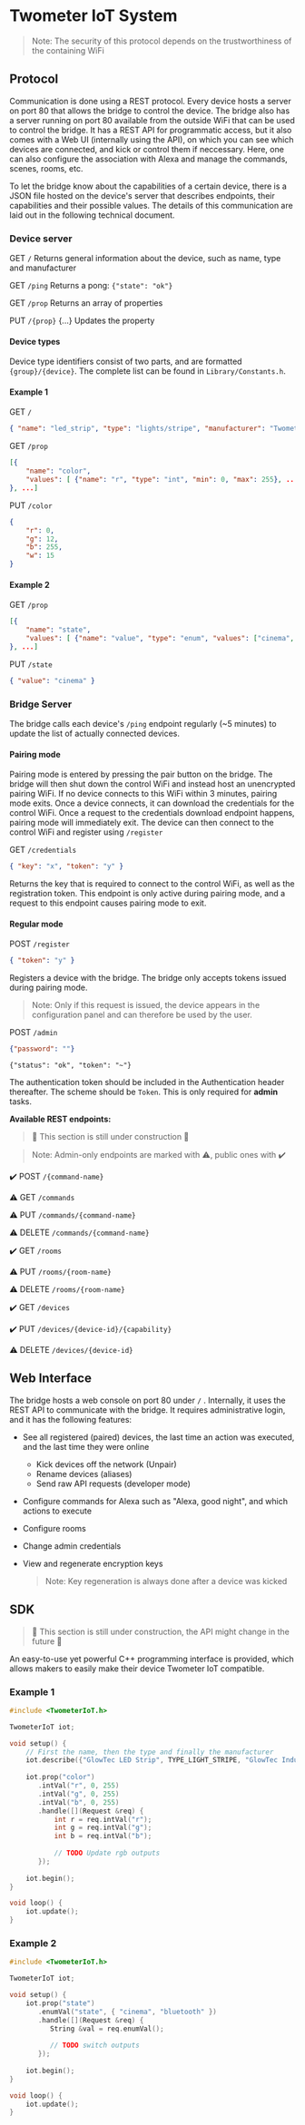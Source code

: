 # Twometer IoT System

>  Note: The security of this protocol depends on the trustworthiness of the containing WiFi

## Protocol

Communication is done using a REST protocol. Every device hosts a server on port 80 that allows the bridge to control the device. The bridge also has a server running on port 80 available from the outside WiFi that can be used to control the bridge. It has a REST API for programmatic access, but it also comes with a Web UI (internally using the API), on which you can see which devices are connected, and kick or control them if neccessary. Here, one can also configure the association with Alexa and manage the commands, scenes, rooms, etc.

To let the bridge know about the capabilities of a certain device, there is a JSON file hosted on the device's server that describes endpoints, their capabilities and their possible values. The details of this communication are laid out in the following technical document.

### Device server

GET `/`
Returns general information about the device, such as name, type and manufacturer

GET `/ping`
Returns a pong: `{"state": "ok"}`

GET `/prop`
Returns an array of properties

PUT `/{prop}`
{...}
Updates the property

#### Device types

Device type identifiers consist of two parts, and are formatted `{group}/{device}`. The complete list can be found in `Library/Constants.h`.

#### Example 1
GET `/`

```json
{ "name": "led_strip", "type": "lights/stripe", "manufacturer": "Twometer Engineering" }
```



GET `/prop`

```json
[{
	"name": "color",
	"values": [ {"name": "r", "type": "int", "min": 0, "max": 255}, ... ]
}, ...] 
```



PUT `/color`

```json
{
	"r": 0,
	"g": 12,
	"b": 255,
	"w": 15
}
```



#### Example 2
GET `/prop`

```json
[{
	"name": "state",
	"values": [ {"name": "value", "type": "enum", "values": ["cinema", "bluetooth"]} ]
}, ...]
```



PUT `/state`

```json
{ "value": "cinema" }
```

### Bridge Server

The bridge calls each device's `/ping` endpoint regularly (~5 minutes) to update the list of actually connected devices.

#### Pairing mode

Pairing mode is entered by pressing the pair button on the bridge. The bridge will then shut down the control WiFi and instead host an unencrypted pairing WiFi. If no device connects to this WiFi within 3 minutes, pairing mode exits. Once a device connects, it can download the credentials for the control WiFi. Once a request to the credentials download endpoint happens, pairing mode will immediately exit. The device can then connect to the control WiFi and register using `/register`

GET `/credentials`

```json
{ "key": "x", "token": "y" }
```

Returns the key that is required to connect to the control WiFi, as well as the registration token. This endpoint is only active during pairing mode, and a request to this endpoint causes pairing mode to exit.



#### Regular mode

POST `/register`

```json
{ "token": "y" }
```

Registers a device with the bridge. The bridge only accepts tokens issued during pairing mode.

> Note: Only if this request is issued, the device appears in the configuration panel and can therefore be used by the user.



POST `/admin`

```json
{"password": ""}
```

```
{"status": "ok", "token": "~"}
```

The authentication token should be included in the Authentication header thereafter.  The scheme should be `Token`. This is only required for **admin** tasks.



**Available REST endpoints:**

>  🚧 This section is still under construction 🚧



> Note: Admin-only endpoints are marked with ⚠️, public ones with ✔️

✔️ POST `/{command-name}`

⚠️ GET `/commands`

⚠️ PUT `/commands/{command-name}`

⚠️ DELETE `/commands/{command-name}`



✔️ GET `/rooms`

⚠️ PUT `/rooms/{room-name}`

⚠️ DELETE `/rooms/{room-name}`



✔️ GET `/devices`

✔️ PUT `/devices/{device-id}/{capability}`

⚠️ DELETE `/devices/{device-id}`





## Web Interface

The bridge hosts a web console on port 80 under `/` . Internally, it uses the REST API to communicate with the bridge. It requires administrative login, and it has the following features:

- See all registered (paired) devices, the last time an action was executed, and the last time they were online

  - Kick devices off the network (Unpair)
  - Rename devices (aliases)
  - Send raw API requests (developer mode)

- Configure commands for Alexa such as "Alexa, good night", and which actions to execute

- Configure rooms

- Change admin credentials

- View and regenerate encryption keys

  >  Note: Key regeneration is always done after a device was kicked



## SDK

>  🚧 This section is still under construction, the API might change in the future 🚧

An easy-to-use yet powerful C++ programming interface is provided, which allows makers to easily make their device Twometer IoT compatible.

### Example 1

```c++
#include <TwometerIoT.h>

TwometerIoT iot;

void setup() {
    // First the name, then the type and finally the manufacturer
    iot.describe({"GlowTec LED Strip", TYPE_LIGHT_STRIPE, "GlowTec Industries"});
    
    iot.prop("color")
       .intVal("r", 0, 255)
       .intVal("g", 0, 255)
       .intVal("b", 0, 255)
       .handle([](Request &req) {
           int r = req.intVal("r");
           int g = req.intVal("g");
           int b = req.intVal("b");
           
           // TODO Update rgb outputs
       });
        
    iot.begin();
}

void loop() {
    iot.update();
}
```



### Example 2

```cpp
#include <TwometerIoT.h>

TwometerIoT iot;

void setup() {
    iot.prop("state")
       .enumVal("state", { "cinema", "bluetooth" })
       .handle([](Request &req) {
          String &val = req.enumVal();
          
          // TODO switch outputs
       });
    
    iot.begin();
}

void loop() {
    iot.update();
}
```

